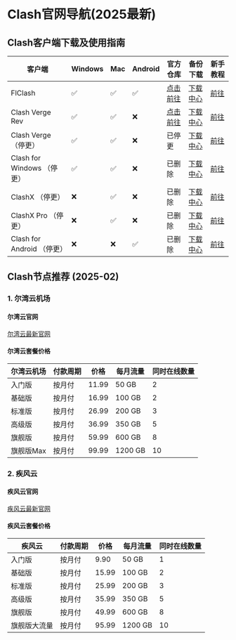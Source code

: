 # Clash官网导航(2025最新)

## Clash客户端下载及使用指南

| 客户端 | Windows | Mac | Android | 官方仓库 | 备份下载 | 新手教程 |
| --- | --- | --- | --- | --- | --- | --- |
| FlClash | ✅ | ✅ | ✅ | [点击前往](https://github.com/chen08209/FlClash/releases) | [下载中心](https://clashkit.com/clash-backup-download/) | [前往](https://clashkit.com/fclash/) |
| Clash Verge Rev | ✅ | ✅ | ❌ | [点击前往](https://github.com/clash-verge-rev/clash-verge-rev/releases) | [下载中心](https://clashkit.com/clash-backup-download/) | [前往](https://clashkit.com/clash-verge-rev/) |
| Clash Verge （停更） | ✅ | ✅ | ❌ | 已停更 | [下载中心](https://clashkit.com/clash-backup-download/) | [前往](https://clashkit.com/clash-verge/) |
| Clash for Windows （停更） | ✅ | ✅ | ❌ | 已删除 | [下载中心](https://clashkit.com/clash-backup-download/) | [前往](https://clashkit.com/clash-for-windows/) |
| ClashX （停更） | ❌ | ✅ | ❌ | 已删除 | [下载中心](https://clashkit.com/clash-backup-download/) | [前往](https://clashkit.com/clashx-for-mac/) |
| ClashX Pro （停更） | ❌ | ✅ | ❌ | 已删除 | [下载中心](https://clashkit.com/clash-backup-download/) | [前往](https://clashkit.com/clashx-pro/) |
| Clash for Android （停更） | ❌ | ❌ | ✅ | 已删除 | [下载中心](https://clashkit.com/clash-backup-download/) | [前往](https://clashkit.com/clash-for-android/) |


## Clash节点推荐 (2025-02)

### 1. 尔湾云机场

#### 尔湾云官网

[尔湾云最新官网](https://erwan9.net/?code=Epm8el)

#### 尔湾云套餐价格

| 尔湾云机场  | 付款周期 | 价格    | 每月流量    | 同时在线数量 |
|--------|------|-------|---------|--------|
| 入门版    | 按月付  | 11.99 | 50 GB   | 2      |
| 基础版    | 按月付  | 16.99 | 100 GB  | 2      |
| 标准版    | 按月付  | 26.99 | 200 GB  | 3      |
| 高级版    | 按月付  | 36.99 | 350 GB  | 5      |
| 旗舰版    | 按月付  | 59.99 | 600 GB  | 8      |
| 旗舰版Max | 按月付  | 99.99 | 1200 GB | 10     |

### 2. 疾风云

#### 疾风云官网

[疾风云最新官网](https://j166.net/?code=VypN)

#### 疾风云套餐价格

| 疾风云 | 付款周期 | 价格 | 每月流量 | 同时在线数量 |
| --- | --- | --- | --- | --- |
| 入门版 | 按月付 | 9.90 | 50 GB | 1 |
| 基础版 | 按月付 | 15.99 | 100 GB | 2 |
| 标准版 | 按月付 | 25.99 | 200 GB | 3 |
| 高级版 | 按月付 | 35.99 | 350 GB | 5 |
| 旗舰版 | 按月付 | 49.99 | 600 GB | 8 |
| 旗舰版大流量 | 按月付 | 95.99 | 1200 GB | 10 |
